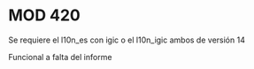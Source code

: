 # MOD 420 

Se requiere el l10n_es con igic o el l10n_igic ambos de versión 14

Funcional a falta del informe